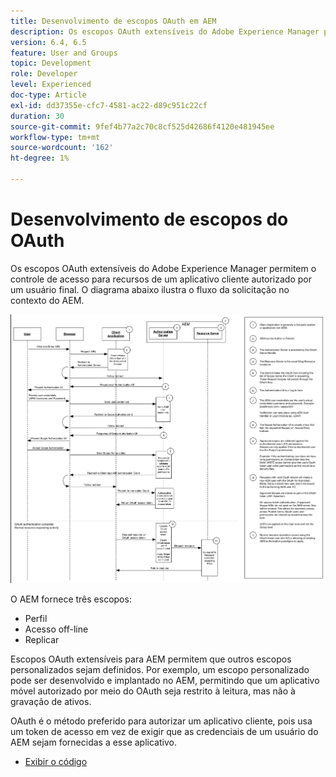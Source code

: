 ```yaml
---
title: Desenvolvimento de escopos OAuth em AEM
description: Os escopos OAuth extensíveis do Adobe Experience Manager permitem o controle de acesso para recursos de um aplicativo cliente autorizado por um usuário final. O diagrama abaixo ilustra o fluxo da solicitação no contexto do AEM.
version: 6.4, 6.5
feature: User and Groups
topic: Development
role: Developer
level: Experienced
doc-type: Article
exl-id: dd37355e-cfc7-4581-ac22-d89c951c22cf
duration: 30
source-git-commit: 9fef4b77a2c70c8cf525d42686f4120e481945ee
workflow-type: tm+mt
source-wordcount: '162'
ht-degree: 1%

---
```


# Desenvolvimento de escopos do OAuth

Os escopos OAuth extensíveis do Adobe Experience Manager permitem o controle de acesso para recursos de um aplicativo cliente autorizado por um usuário final. O diagrama abaixo ilustra o fluxo da solicitação no contexto do AEM.

![Fluxo De Escopos Do Oauth](./assets/oauth-code-sample-develop/oauth-scopes-flow.png)

O AEM fornece três escopos:

* Perfil
* Acesso off-line
* Replicar

Escopos OAuth extensíveis para AEM permitem que outros escopos personalizados sejam definidos. Por exemplo, um escopo personalizado pode ser desenvolvido e implantado no AEM, permitindo que um aplicativo móvel autorizado por meio do OAuth seja restrito à leitura, mas não à gravação de ativos.

OAuth é o método preferido para autorizar um aplicativo cliente, pois usa um token de acesso em vez de exigir que as credenciais de um usuário do AEM sejam fornecidas a esse aplicativo.

* [Exibir o código](https://github.com/Adobe-Consulting-Services/acs-aem-samples/blob/legacy/bundle/src/main/java/com/adobe/acs/samples/authentication/oauth/impl/SampleScopeWithPrivileges.java)
